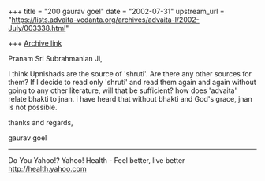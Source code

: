 +++
title = "200 gaurav goel"
date = "2002-07-31"
upstream_url = "https://lists.advaita-vedanta.org/archives/advaita-l/2002-July/003338.html"

+++
[Archive link](https://lists.advaita-vedanta.org/archives/advaita-l/2002-July/003338.html)

Pranam Sri Subrahmanian Ji,

I think Upnishads are the source of 'shruti'. Are
there any other sources for them?
If I decide to read only 'shruti' and read them again
and again without going to any other literature, will
that be sufficient?
how does 'advaita' relate bhakti to jnan. i have heard
that without bhakti and God's grace, jnan is not
possible.

thanks and regards,

gaurav goel

__________________________________________________
Do You Yahoo!?
Yahoo! Health - Feel better, live better
http://health.yahoo.com

